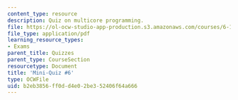 ```yaml
---
content_type: resource
description: Quiz on multicore programming.
file: https://ol-ocw-studio-app-production.s3.amazonaws.com/courses/6-189-multicore-programming-primer-january-iap-2007/b2eb3856ff0dd4e02be352406f64a666_quiz6.pdf
file_type: application/pdf
learning_resource_types:
- Exams
parent_title: Quizzes
parent_type: CourseSection
resourcetype: Document
title: 'Mini-Quiz #6'
type: OCWFile
uid: b2eb3856-ff0d-d4e0-2be3-52406f64a666
---
```

